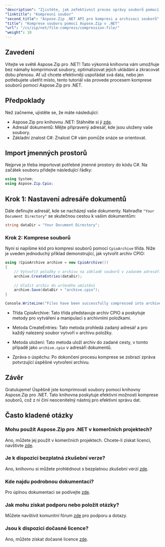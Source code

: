 ```yaml
---
"description": "Zjistěte, jak zefektivnit proces správy souborů pomocí Aspose.Zip pro .NET. Tento podrobný průvodce vás provede kroky komprese souborů."
"linktitle": "Kompresní soubor"
"second_title": "Aspose.Zip .NET API pro kompresi a archivaci souborů"
"title": "Komprese souboru pomocí Aspose.Zip v .NET"
"url": "/cs/zip/net/file-compress/compression-file/"
"weight": 10
---
```


## Zavedení

Vítejte ve světě Aspose.Zip pro .NET! Tato výkonná knihovna vám umožňuje bez námahy komprimovat soubory, optimalizovat jejich ukládání a zkracovat dobu přenosu. Ať už chcete efektivněji uspořádat svá data, nebo jen potřebujete ušetřit místo, tento tutoriál vás provede procesem komprese souborů pomocí Aspose.Zip pro .NET.

## Předpoklady

Než začneme, ujistěte se, že máte následující:

- Aspose.Zip pro knihovnu .NET: Stáhněte si ji [zde](https://releases.aspose.com/zip/net/).
- Adresář dokumentů: Mějte připravený adresář, kde jsou uloženy vaše soubory.
- Základní znalost C#: Znalost C# vám pomůže snáze se orientovat.

## Import jmenných prostorů

Nejprve je třeba importovat potřebné jmenné prostory do kódu C#. Na začátek souboru přidejte následující řádky:

```csharp
using System;
using Aspose.Zip.Cpio;
```

## Krok 1: Nastavení adresáře dokumentů

Dále definujte adresář, kde se nacházejí vaše dokumenty. Nahraďte `"Your Document Directory"` se skutečnou cestou k vašim dokumentům:

```csharp
string dataDir = "Your Document Directory";
```

### Krok 2: Komprese souborů

Nyní si napišme kód pro kompresi souborů pomocí `CpioArchive` třída. Níže je uveden jednoduchý příklad demonstrující, jak vytvořit archiv CPIO:

```csharp
using (CpioArchive archive = new CpioArchive())
{
    // Vytvořit položky v archivu na základě souborů v zadaném adresáři
    archive.CreateEntries(dataDir);
    
    // Uložit archiv do určeného umístění
    archive.Save(dataDir + "archive.cpio");
}

Console.WriteLine("Files have been successfully compressed into archive.cpio!");
```

- Třída CpioArchive: Tato třída představuje archiv CPIO a poskytuje metody pro vytváření a manipulaci s archivními položkami.
  
- Metoda CreateEntries: Tato metoda prohledá zadaný adresář a pro každý nalezený soubor vytvoří v archivu položky.
  
- Metoda uložení: Tato metoda uloží archiv do zadané cesty, v tomto případě jako `archive.cpio` v adresáři dokumentů.
  
- Zpráva o úspěchu: Po dokončení procesu komprese se zobrazí zpráva potvrzující úspěšné vytvoření archivu.

## Závěr

Gratulujeme! Úspěšně jste komprimovali soubory pomocí knihovny Aspose.Zip pro .NET. Tato knihovna poskytuje efektivní možnosti komprese souborů, což z ní činí neocenitelný nástroj pro efektivní správu dat.

## Často kladené otázky

### Mohu použít Aspose.Zip pro .NET v komerčních projektech?
Ano, můžete jej použít v komerčních projektech. Chcete-li získat licenci, navštivte [zde](https://purchase.conholdate.com/buy).

### Je k dispozici bezplatná zkušební verze?
Ano, knihovnu si můžete prohlédnout s bezplatnou zkušební verzí [zde](https://releases.aspose.com/).

### Kde najdu podrobnou dokumentaci?
Pro úplnou dokumentaci se podívejte [zde](https://reference.aspose.com/zip/net/).

### Jak mohu získat podporu nebo položit otázky?
Můžete navštívit komunitní fórum [zde](https://forum.aspose.com/c/zip/37) pro podporu a dotazy.

### Jsou k dispozici dočasné licence?
Ano, můžete získat dočasné licence [zde](https://purchase.conholdate.com/temporary-license/).
